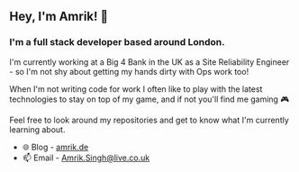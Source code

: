 ## Hey, I'm Amrik! 👋

### I'm a full stack developer based around London.
I'm currently working at a Big 4 Bank in the UK as a Site Reliability Engineer - so I'm not shy about getting my hands dirty with Ops work too!

When I'm not writing code for work I often like to play with the latest technologies to stay on top of my game, and if not you'll find me gaming 🎮

Feel free to look around my repositories and get to know what I'm currently learning about.

- 🌐 Blog - [amrik.de](amrik.de)
- 📫 Email - [Amrik.Singh@live.co.uk](amrik.singh@live.co.uk)

<!--
**AmrikSD/AmrikSD** is a ✨ _special_ ✨ repository because its `README.md` (this file) appears on your GitHub profile.

Here are some ideas to get you started:

- 🔭 I’m currently working on ...
- 🌱 I’m currently learning ...
- 👯 I’m looking to collaborate on ...
- 🤔 I’m looking for help with ...
- 💬 Ask me about ...
- 📫 How to reach me: ...
- 😄 Pronouns: ...
- ⚡ Fun fact: ...
-->
